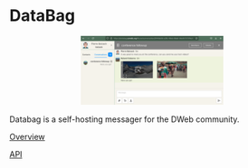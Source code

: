 # DataBag

<p align="center">
  <a href="#"><img src="/doc/screenshot.png" width="50%"/></a>
</p>

Databag is a self-hosting messager for the DWeb community. 

[Overview](https://htmlpreview.github.io/?https://raw.githubusercontent.com/balzack/databag/main/doc/overview.html)

[API](https://htmlpreview.github.io/?https://raw.githubusercontent.com/balzack/databag/main/doc/swagger.html)
